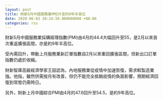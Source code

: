 ```yaml
---
layout: post
title: 財新5月中國服務業PMI升至約9年半高位
date: 2020-06-03 10:24:59.000000000 +08:00
categories: rss
---
```


財新5月中國服務業採購經理指數(PMI)由4月的44.4大幅回升至55，是2月以來首次重返擴張區間，亦是約9年半高位。

受內需回升，帶動上月服務業新訂單指數自2月以來重回擴張區間，但新出口訂單指數仍處於收縮。

財新智庫高級經濟學家王喆認為，內地服務業從疫情中加速恢復，需求較製造業強。他指，雖然供需按月有改善，但仍不能完全抵銷疫情的負面影響，預期經濟回復到常態仍需時日。

另外，財新上月中國綜合PMI由4月的47.6回升至54.5，是約9年高位。
